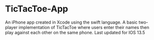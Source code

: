 # TicTacToe-App
An iPhone app created in Xcode using the swift language. A basic two-player implementation of TicTacToe where users enter their names then play against each other on the same phone.
Last updated for IOS 13.5
